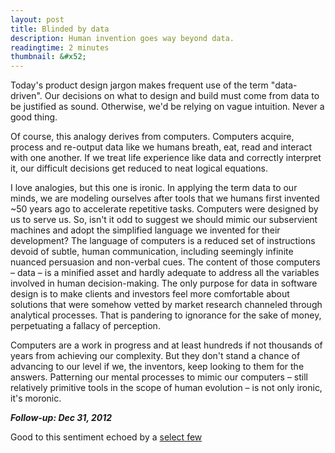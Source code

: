 ```yaml
---
layout: post
title: Blinded by data
description: Human invention goes way beyond data.
readingtime: 2 minutes
thumbnail: &#x52;
---
```


Today's product design jargon makes frequent use of the term "data-driven". Our decisions on what to design and build must come from data to be justified as sound. Otherwise, we'd be relying on vague intuition. Never a good thing.

Of course, this analogy derives from computers. Computers acquire, process and re-output data like we humans breath, eat, read and interact with one another. If we treat life experience like data and correctly interpret it, our difficult decisions get reduced to neat logical equations.

I love analogies, but this one is ironic. In applying the term data to our minds, we are modeling ourselves after tools that we humans first invented ~50 years ago to accelerate repetitive tasks. Computers were designed by us to serve us. So, isn't it odd to suggest we should mimic our subservient machines and adopt the simplified language we invented for their development? The language of computers is a reduced set of instructions devoid of subtle, human communication, including seemingly infinite nuanced persuasion and non-verbal cues. The content of those computers – data – is a minified asset and hardly adequate to address all the variables involved in human decision-making. The only purpose for data in software design is to make clients and investors feel more comfortable about solutions that were somehow vetted by market research channeled through analytical processes. That is pandering to ignorance for the sake of money, perpetuating a fallacy of perception.

Computers are a work in progress and at least hundreds if not thousands of years from achieving our complexity. But they don't stand a chance of advancing to our level if we, the inventors, keep looking to them for the answers. Patterning our mental processes to mimic our computers – still relatively primitive tools in the scope of human evolution – is not only ironic, it's moronic.

***Follow-up: Dec 31, 2012***

Good to this sentiment echoed by a [select few](http://www.nytimes.com/2012/12/30/technology/big-data-is-great-but-dont-forget-intuition.html?ref=technology&_r=0)




